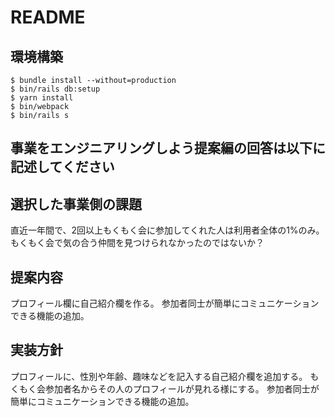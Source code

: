 # README

## 環境構築
```
$ bundle install --without=production
$ bin/rails db:setup
$ yarn install
$ bin/webpack
$ bin/rails s
```

## 事業をエンジニアリングしよう提案編の回答は以下に記述してください

## 選択した事業側の課題
直近一年間で、2回以上もくもく会に参加してくれた人は利用者全体の1%のみ。もくもく会で気の合う仲間を見つけられなかったのではないか？

## 提案内容
プロフィール欄に自己紹介欄を作る。
参加者同士が簡単にコミュニケーションできる機能の追加。

## 実装方針
プロフィールに、性別や年齢、趣味などを記入する自己紹介欄を追加する。
もくもく会参加者名からその人のプロフィールが見れる様にする。
参加者同士が簡単にコミュニケーションできる機能の追加。